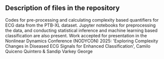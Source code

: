 ## Description of files in the repository
Codes for pre-processing and calculating complexity based quantifiers for ECG data from the PTB-XL dataset. 
Jupyter notebooks for preprocessing the data, and conducting statistical inference and machine learning based classification are also present.
Work accepted for presentation in the Nonlinear Dynamics Conference (NODYCON) 2025:
'Exploring Complexity Changes in Diseased ECG Signals for Enhanced Classification', Camilo Quiceno Quintero & Sandip Varkey George
